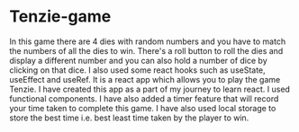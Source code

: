 # Tenzie-game

In this game there are 4 dies with random numbers and you have to match the numbers of all the dies to win.
 There's a roll button to roll the dies and display a different number and you can also hold a number of dice by clicking on that dice.
 I also used some react hooks such as useState, useEffect and useRef.
 It is a react app which allows you to play the game Tenzie. 
 I have created this app as a part of my journey to learn react. 
 I used functional components.
 I have also added a timer feature that will record your time taken to complete this game.
 I have also used local storage to store the best time i.e. best least time taken by the player to win.

